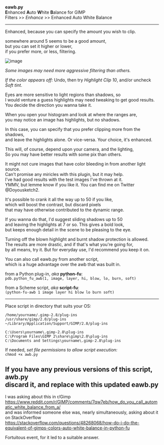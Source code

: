 **eawb.py**  
**E**nhanced **A**uto **W**hite **B**alance for GIMP  
Filters >> *Enhance* >> Enhanced Auto White Balance  

---

Enhanced, because you can specify the amount you wish to clip.  

somewhere around 5 seems to be a good amount,  
but you can set it higher or lower,  
if you prefer more, or less, filtering.  

![image](https://pbs.twimg.com/media/DT16yZaWAAAfsw6?format=jpg)  

*Some images may need more aggressive filtering than others.*  

*If the color appears off:* 
Undo, then try *Highlight Clip 10*, and/or uncheck *Soft tint*.   

Eyes are more sensitive to light regions than shadows, so  
I would venture a guess highlights may need tweaking to get good results.  
You decide the direction you wanna take it.  

When you open your histogram and look at where the ranges are,  
you may notice an image has highlights, but no shadows.  

In this case, you can specify that you prefer clipping more from the shadows,  
and leave the highlights alone.  Or vice-versa.  Your choice, it's enhanced.  

This will, of course, depend upon your camera, and the lighting,  
So you may have better results with some pix than others.  

It might not cure images that have color bleeding in from another light source.  
Can't promise any miricles with this plugin, but it may help.  
I've had good results with the test images I've thrown at it.  
YMMV, but lemme know if you like it.  You can find me on Twitter @Doyousketch2.  

It's possible to crank it all the way up to 50 if you like,  
which will boost the contrast, but discard pixels  
that may have otherwise contributed to the dynamic range.  

If you wanna do that, I'd suggest sliding shadows up to 50  
and leaving the highlights at 7 or so.  This gives a bold look,  
but keeps enough detail in the scene to be pleasing to the eye.  

Turning off the blown highlight and burnt shadow protection is allowed.  
The results are more drastic, and if that's what you're going for,  
by all means, try it.  But for everyday use, I'd recommend you keep it on.  

You can also call eawb.py from another script,  
which is a huge advantage over the awb that was built in.  

from a Python plug-in, *aka* **python-fu**:  
`pdb.python_fu_awb(1, image, layer, hi, blow, lo, burn, soft)`  

from a Scheme script, *aka* **script-fu**:  
`(python-fu-awb 1 image layer hi blow lo burn soft)`  

---

Place script in directory that suits your OS:

    /home/yourname/.gimp-2.8/plug-ins  
  	/usr/share/gimp/2.0/plug-ins  
    ~/Library/Application/Support/GIMP/2.8/plug-ins  

  	C:\Users\yourname\.gimp-2.8\plug-ins  
  	C:\Program Files\GIMP 2\share\gimp\2.0\plug-ins  
  	C:\Documents and Settings\yourname\.gimp-2.8\plug-ins  

If needed, *set file permissions to allow script execution:*  
    `chmod +x awb.py`  

If you have any previous versions of this script, awb.py  
discard it, and replace with this updated eawb.py  
---
I was asking about this in r/Gimp  
https://www.reddit.com/r/GIMP/comments/7qw7eb/how_do_you_call_automatic_white_balance_from_a/  
and was informed someone else was, nearly simultaneously, asking about it on StackOverflow  
https://stackoverflow.com/questions/48268068/how-do-i-do-the-equivalent-of-gimps-colors-auto-white-balance-in-python-fu  

Fortuitous event, for it led to a suitable answer.

  
